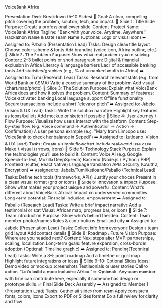 VoiceBank Africa 

Presentation Deck Breakdown (5–10 Slides)
🔧 Goal: A clear, compelling pitch covering the problem, solution, tech, and impact.
🔹 Slide 1: Title Slide
Purpose: Create a professional cover slide. Content:
Project Name: VoiceBank Africa
Tagline: "Bank with your voice. Anytime. Anywhere."
Hackathon Name & Date
Team Name
(Optional: Logo or visual icon)
➡️ Assigned to: Paballo (Presentation Lead) Tasks:
Design clean title layout
Choose color scheme & fonts
Add branding (voice icon, Africa outline, etc.)
🔹 Slide 2: The Problem
Purpose: Show what real problem you’re solving. Content:
2–3 bullet points or short paragraph on:
Digital & financial exclusion in Africa
Literacy & language barriers
Lack of accessible banking tools
Add statistics/graphics (e.g., % of unbanked adults in Africa)
➡️ Assigned to: Tumi (Research Lead) Tasks:
Research relevant stats (e.g. from World Bank or GSMA)
Write a concise summary of the problem
Add visual (chart/map/photo)
🔹 Slide 3: The Solution
Purpose: Explain what VoiceBank Africa does and how it solves the problem. Content:
Summary of features:
Voice-activated banking
Local language support
Offline functionality
Secure transactions
Include a short "elevator pitch"
➡️ Assigned to: Jabelo (Vision & UX Lead) Tasks:
Write the solution narrative
Highlight key features as icons/bullets
Add mockup or sketch if possible
🔹 Slide 4: User Journey / Flow
Purpose: Visualize how users interact with the platform. Content:
Step-by-step flow (e.g. Voice command → Authentication → Action → Confirmation)
A user persona example (e.g. "Mary from Limpopo uses VoiceBank to check her balance in Sepedi")
➡️ Assigned to: kutloano  (Vision & UX Lead) Tasks:
Create a simple flowchart
Include real-world use case
Make it visual (arrows, icons)
🔹 Slide 5: Technology Stack
Purpose: Explain the technologies you’ll use to build it. Content:
Voice AI (e.g. Google Speech-to-Text, Mozilla DeepSpeech)
Backend (Node.js / Python / PHP)
Frontend (Flutter, React Native)
Language translation APIs
Security (OAuth2, Encryption)
➡️ Assigned to: Jabelo/Tumi/kutloano/Paballo (Technical Lead) Tasks:
Define tech tools (frameworks, APIs)
Justify your choices
Present in a clean visual format (grid or icons)
🔹 Slide 6: Innovation & Impact
Purpose: Show what makes your project unique and powerful. Content:
What’s different about VoiceBank Africa?
Impact on underserved communities
Long-term potential: Financial inclusion, empowerment
➡️ Assigned to: Paballo (Research Lead) Tasks:
Write a brief impact narrative
Add a testimonial or stat
Visual: African map, progress bar, or icons
🔹 Slide 7: Team Introduction
Purpose: Show who’s behind the idea. Content:
Team member photos/names
Roles & contributions
Email and city
➡️ Assigned to: Jabelo (Presentation Lead) Tasks:
Collect info from everyone
Design a team grid layout
Add contact details
🔹 Slide 8: Roadmap / Future Vision
Purpose: Where are you headed next? Content:
Next steps after MVP: partnerships, scaling, localization
Long-term goals: feature expansion, cross-border adoption
(Optional: Timeline graphic)
➡️ Assigned to: Pending(Technical Lead) Tasks:
Write a 3–5 point roadmap
Add a timeline or goal map
Highlight future integrations or ideas
🔹 Slide 9–10: Optional Slides
Ideas:
Demo video or mockup screenshots
Testimonials or user stories
Call to action: “Let’s build a more inclusive Africa.”
➡️ Optional:  Any team member with time can contribute here, especially if someone has design or prototype skills.
✅ Final Slide Deck Assembly
➡️ Assigned to: Member 1 (Presentation Lead) Tasks:
Gather all slides from team
Apply consistent fonts, colors, icons
Export to PDF or Slides format
Do a full review for clarity and flow
